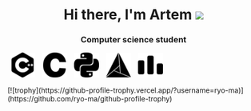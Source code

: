 <h1 align="center">Hi there, I'm Artem
<img src="https://github.com/blackcater/blackcater/raw/main/images/Hi.gif" height="32"/></h1>
<h3 align="center">Computer science student</h3>
<p>
  <img src="https://github.com/Artem2003OnToday/Artem2003OnToday/raw/main/pictures/cplusplus.svg" width="50" height="50" hspace="5">
  <img src="https://github.com/Artem2003OnToday/Artem2003OnToday/raw/main/pictures/c.svg" width="50" height="50" hspace="5">
  <img src="https://github.com/Artem2003OnToday/Artem2003OnToday/raw/main/pictures/python.svg" width="50" height="50" hspace="5">
  <img src="https://github.com/Artem2003OnToday/Artem2003OnToday/raw/main/pictures/cmake.svg" width="50" height="50" hspace="5">
  <img src="https://github.com/Artem2003OnToday/Artem2003OnToday/raw/main/pictures/codeforces.svg" width="50" height="50" hspace="5">
</p>
[![trophy](https://github-profile-trophy.vercel.app/?username=ryo-ma)](https://github.com/ryo-ma/github-profile-trophy)
